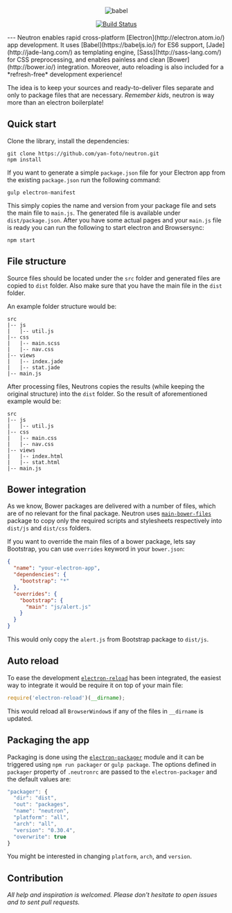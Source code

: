 <p align="center">
  <img alt="babel" src="https://cloud.githubusercontent.com/assets/1678441/9429889/ccd2253a-49df-11e5-894e-81d52a36eb4b.png">
</p>

<p align="center">
  <a href="https://travis-ci.org/yan-foto/neutron"><img alt="Build Status" src="https://travis-ci.org/yan-foto/neutron.svg?branch=master"></a>
</p>
---
Neutron enables rapid cross-platform [Electron](http://electron.atom.io/) app development. It uses [Babel](https://babeljs.io/) for ES6 support, [Jade](http://jade-lang.com/) as templating engine, [Sass](http://sass-lang.com/)
 for CSS preprocessing, and enables painless and clean [Bower](http://bower.io/) integration. Moreover, auto reloading is also included for a *refresh-free* development experience!

 The idea is to keep your sources and ready-to-deliver files separate and only to package files that are necessary. *Remember kids*, neutron is way more than an electron boilerplate!

## Quick start
Clone the library, install the dependencies:

```
git clone https://github.com/yan-foto/neutron.git
npm install
```
If you want to generate a simple `package.json` file for your Electron app from the existing `package.json` run the following command:

```
gulp electron-manifest
```

This simply copies the name and version from your package file and sets the main file to `main.js`. The generated file is available under `dist/package.json`. After you have some actual pages and your `main.js` file is ready you can run the following to start electron and Browsersync:

```
npm start
```

## File structure
Source files should be located under the `src` folder and generated files are copied to `dist` folder. Also make sure that you have the main file in the `dist` folder.

An example folder structure would be:

```
src
|-- js
|   |-- util.js
|-- css
|   |-- main.scss
|   |-- nav.css
|-- views
|   |-- index.jade
|   |-- stat.jade
|-- main.js
```

After processing files, Neutrons copies the results (while keeping the original structure) into the `dist` folder. So the result of aforementioned example would be:

```
src
|-- js
|   |-- util.js
|-- css
|   |-- main.css
|   |-- nav.css
|-- views
|   |-- index.html
|   |-- stat.html
|-- main.js
```


## Bower integration
As we know, Bower packages are delivered with a number of files, which are of no relevant for the final package. Neutron uses [`main-bower-files`](https://github.com/ck86/main-bower-files) package to copy only the required scripts and stylesheets respectively into `dist/js` and `dist/css` folders.

If you want to override the main files of a bower package, lets say Bootstrap, you can use `overrides` keyword in your `bower.json`:

```json
{
  "name": "your-electron-app",
  "dependencies": {
    "bootstrap": "*"
  },
  "overrides": {
    "bootstrap": {
      "main": "js/alert.js"
    }
  }
}
```

This would only copy the `alert.js` from Bootstrap package to `dist/js`.

## Auto reload
To ease the development [`electron-reload`](https://github.com/yan-foto/electron-reload) has been integrated, the easiest way to integrate it would be require it on top of your main file:

```js
require('electron-reload')(__dirname);
```

This would reload all `BrowserWindow`s if any of the files in `__dirname` is updated.

## Packaging the app
Packaging is done using the [`electron-packager`](https://github.com/maxogden/electron-packager) module and it can be triggered using `npm run packager` or `gulp package`. The options defined in `packager` property of `.neutronrc` are passed to the `electron-packager` and the default values are:

```js
"packager": {
  "dir": "dist",
  "out": "packages",
  "name": "neutron",
  "platform": "all",
  "arch": "all",
  "version": "0.30.4",
  "overwrite": true
}
```

You might be interested in changing `platform`, `arch`, and `version`.

## Contribution
*All help and inspiration is welcomed. Please don't hesitate to open issues and to sent pull requests.*
